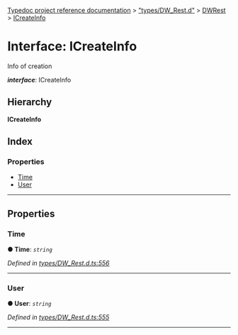 [Typedoc project reference documentation](../README.md) > ["types/DW_Rest.d"](../modules/_types_dw_rest_d_.md) > [DWRest](../modules/_types_dw_rest_d_.dwrest.md) > [ICreateInfo](../interfaces/_types_dw_rest_d_.dwrest.icreateinfo.md)

# Interface: ICreateInfo

Info of creation

*__interface__*: ICreateInfo

## Hierarchy

**ICreateInfo**

## Index

### Properties

* [Time](_types_dw_rest_d_.dwrest.icreateinfo.md#time)
* [User](_types_dw_rest_d_.dwrest.icreateinfo.md#user)

---

## Properties

<a id="time"></a>

###  Time

**● Time**: *`string`*

*Defined in [types/DW_Rest.d.ts:556](https://github.com/DocuWare/REST-Sample-TS/blob/22cf36b/src/types/DW_Rest.d.ts#L556)*

___
<a id="user"></a>

###  User

**● User**: *`string`*

*Defined in [types/DW_Rest.d.ts:555](https://github.com/DocuWare/REST-Sample-TS/blob/22cf36b/src/types/DW_Rest.d.ts#L555)*

___

